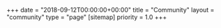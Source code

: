 +++
date = "2018-09-12T00:00:00+00:00"
title = "Community"
layout = "community"
type = "page"
[sitemap]
  priority = 1.0
+++
